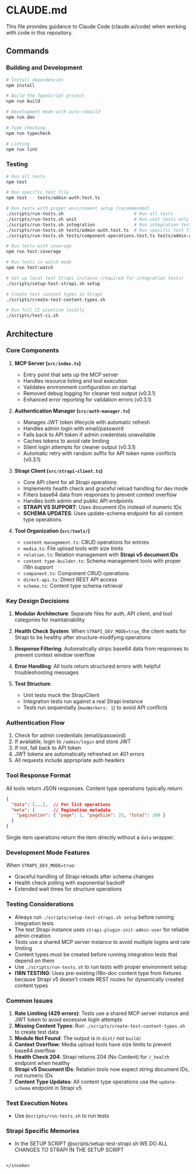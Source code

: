 # CLAUDE.md

This file provides guidance to Claude Code (claude.ai/code) when working with code in this repository.

## Commands

### Building and Development
```bash
# Install dependencies
npm install

# Build the TypeScript project
npm run build

# Development mode with auto-rebuild
npm run dev

# Type checking
npm run typecheck

# Linting
npm run lint
```

### Testing
```bash
# Run all tests
npm test

# Run specific test file
npm test -- tests/admin-auth.test.ts

# Run tests with proper environment setup (recommended)
./scripts/run-tests.sh                           # Run all tests
./scripts/run-tests.sh unit                      # Run unit tests only
./scripts/run-tests.sh integration               # Run integration tests only
./scripts/run-tests.sh tests/admin-auth.test.ts  # Run specific test file
./scripts/run-tests.sh tests/component-operations.test.ts tests/admin-auth.test.ts  # Run multiple test files

# Run tests with coverage
npm run test:coverage

# Run tests in watch mode
npm run test:watch

# Set up local test Strapi instance (required for integration tests)
./scripts/setup-test-strapi.sh setup

# Create test content types in Strapi
./scripts/create-test-content-types.sh

# Run full CI pipeline locally
./scripts/test-ci.sh
```

## Architecture

### Core Components

1. **MCP Server (`src/index.ts`)**
   - Entry point that sets up the MCP server
   - Handles resource listing and tool execution
   - Validates environment configuration on startup
   - Removed debug logging for cleaner test output (v0.3.1)
   - Enhanced error reporting for validation errors (v0.3.1)

2. **Authentication Manager (`src/auth-manager.ts`)**
   - Manages JWT token lifecycle with automatic refresh
   - Handles admin login with email/password
   - Falls back to API token if admin credentials unavailable
   - Caches tokens to avoid rate limiting
   - Silent login attempts for cleaner output (v0.3.1)
   - Automatic retry with random suffix for API token name conflicts (v0.3.1)

3. **Strapi Client (`src/strapi-client.ts`)**
   - Core API client for all Strapi operations
   - Implements health check and graceful reload handling for dev mode
   - Filters base64 data from responses to prevent context overflow
   - Handles both admin and public API endpoints
   - **STRAPI V5 SUPPORT**: Uses document IDs instead of numeric IDs
   - **SCHEMA UPDATES**: Uses update-schema endpoint for all content type operations

4. **Tool Organization (`src/tools/`)**
   - `content-management.ts`: CRUD operations for entries
   - `media.ts`: File upload tools with size limits
   - `relation.ts`: Relation management with **Strapi v5 document IDs**
   - `content-type-builder.ts`: Schema management tools with proper i18n support
   - `component.ts`: Component CRUD operations
   - `direct-api.ts`: Direct REST API access
   - `schema.ts`: Content type schema retrieval

### Key Design Decisions

1. **Modular Architecture**: Separate files for auth, API client, and tool categories for maintainability

2. **Health Check System**: When `STRAPI_DEV_MODE=true`, the client waits for Strapi to be healthy after structure-modifying operations

3. **Response Filtering**: Automatically strips base64 data from responses to prevent context window overflow

4. **Error Handling**: All tools return structured errors with helpful troubleshooting messages

5. **Test Structure**: 
   - Unit tests mock the StrapiClient
   - Integration tests run against a real Strapi instance
   - Tests run sequentially (`maxWorkers: 1`) to avoid API conflicts

### Authentication Flow

1. Check for admin credentials (email/password)
2. If available, login to `/admin/login` and store JWT
3. If not, fall back to API token
4. JWT tokens are automatically refreshed on 401 errors
5. All requests include appropriate auth headers

### Tool Response Format

All tools return JSON responses. Content type operations typically return:
```json
{
  "data": [...],  // For list operations
  "meta": {       // Pagination metadata
    "pagination": { "page": 1, "pageSize": 25, "total": 100 }
  }
}
```

Single item operations return the item directly without a `data` wrapper.

### Development Mode Features

When `STRAPI_DEV_MODE=true`:
- Graceful handling of Strapi reloads after schema changes
- Health check polling with exponential backoff
- Extended wait times for structure operations

### Testing Considerations

- Always run `./scripts/setup-test-strapi.sh setup` before running integration tests
- The test Strapi instance uses `strapi-plugin-init-admin-user` for reliable admin creation
- Tests use a shared MCP server instance to avoid multiple logins and rate limiting
- Content types must be created before running integration tests that depend on them
- Use `./scripts/run-tests.sh` to run tests with proper environment setup
- **I18N TESTING**: Uses pre-existing i18n-doc content type from fixtures because Strapi v5 doesn't create REST routes for dynamically created content types

### Common Issues

1. **Rate Limiting (429 errors)**: Tests use a shared MCP server instance and JWT token to avoid excessive login attempts
2. **Missing Content Types**: Run `./scripts/create-test-content-types.sh` to create test data
3. **Module Not Found**: The output is in `dist/` not `build/`
4. **Context Overflow**: Media upload tools have size limits to prevent base64 overflow
5. **Health Check 204**: Strapi returns 204 (No Content) for `/_health` endpoint when healthy
6. **Strapi v5 Document IDs**: Relation tools now expect string document IDs, not numeric IDs
7. **Content Type Updates**: All content type operations use the `update-schema` endpoint in Strapi v5

### Test Execution Notes
- Use `@scripts/run-tests.sh` to run tests

### Strapi Specific Memories
- In the SETUP SCRIPT @scripts/setup-test-strapi.sh WE DO ALL CHANGES TO STRAPI IN THE SETUP SCRIPT
```

</invoke>
